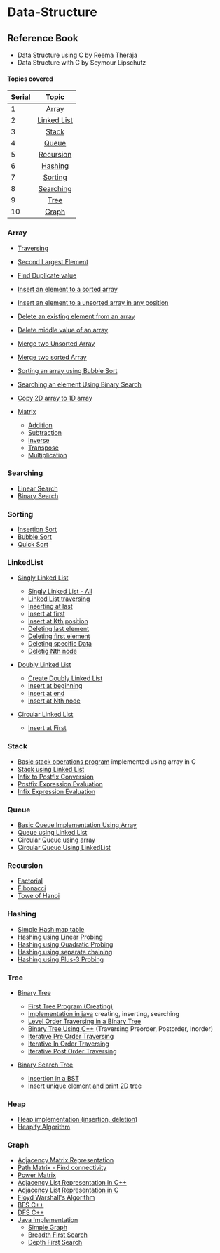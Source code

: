 # Data-Structure

## Reference Book 
- Data Structure using C by Reema Theraja
- Data Structure with C by Seymour Lipschutz

#### Topics covered

| Serial | Topic |
| :-----| :-----:|
|1| [Array](#array)|
|2| [Linked List](#linkedlist)|
|3| [Stack](#stack)|
|4| [Queue](#queue)|
|5| [Recursion](#recursion)|
|6| [Hashing](#hashing)|
|7| [Sorting](#sorting)|
|8| [Searching](#searching)|
|9| [Tree](#tree)|
|10| [Graph](#graph)|


### Array

- [Traversing](https://github.com/Zannatul-Naim/Data-Structure/blob/main/Array/traversing.c)
- [Second Largest Element](https://github.com/Zannatul-Naim/Data-Structure/blob/main/Array/second_largest.c)
- [Find Duplicate value](https://github.com/Zannatul-Naim/Data-Structure/blob/main/Array/duplicate.c)
- [Insert an element to a sorted array](https://github.com/Zannatul-Naim/Data-Structure/blob/main/Array/insert_1.c)
- [Insert an element to a unsorted array in any position](https://github.com/Zannatul-Naim/Data-Structure/blob/main/Array/insert_2.c)
- [Delete an existing element from an array](https://github.com/Zannatul-Naim/Data-Structure/blob/main/Array/delete.c)
- [Delete middle value of an array](https://github.com/Zannatul-Naim/Data-Structure/blob/main/Array/delete_mid.c)
- [Merge two Unsorted Array](https://github.com/Zannatul-Naim/Data-Structure/blob/main/Array/merge_1.c)
- [Merge two sorted Array](https://github.com/Zannatul-Naim/Data-Structure/blob/main/Array/merge_2.c)
- [Sorting an array using Bubble Sort](https://github.com/Zannatul-Naim/Data-Structure/blob/main/Array/bubble_sort.c)
- [Searching an element Using Binary Search](https://github.com/Zannatul-Naim/Data-Structure/blob/main/Array/binary_search.c)
- [Copy 2D array to 1D array](https://github.com/Zannatul-Naim/Data-Structure/blob/main/Array/2D_to_1D.c)

- [Matrix](https://github.com/Zannatul-Naim/Data-Structure/tree/main/Array/Matrix)
  - [Addition](https://github.com/Zannatul-Naim/Data-Structure/blob/main/Array/Matrix/addition.c)
  - [Subtraction](https://github.com/Zannatul-Naim/Data-Structure/blob/main/Array/Matrix/subtraction.c)
  - [Inverse](https://github.com/Zannatul-Naim/Data-Structure/blob/main/Array/Matrix/inverse.c)
  - [Transpose](https://github.com/Zannatul-Naim/Data-Structure/blob/main/Array/Matrix/transpose.c)
  - [Multiplication](https://github.com/Zannatul-Naim/Data-Structure/blob/main/Array/Matrix/multiplication.c)
  
  
### Searching
  - [Linear Search](https://github.com/Zannatul-Naim/Data-Structure/blob/main/Searching/linear_search.c)
  - [Binary Search](https://github.com/Zannatul-Naim/Data-Structure/blob/main/Searching/binary_search.c)
  
  
### Sorting
  - [Insertion Sort](https://github.com/Zannatul-Naim/Data-Structure/blob/main/Sorting/insertion_sort.c)
  - [Bubble Sort](https://github.com/Zannatul-Naim/Data-Structure/blob/main/Sorting/bubble_sort.c)
  - [Quick Sort](https://github.com/Zannatul-Naim/Data-Structure/blob/main/Sorting/quick_sort.cpp)

### LinkedList

- [Singly Linked List](https://github.com/Zannatul-Naim/Data-Structure/tree/main/Linked%20List/Singly_Linked_List)
  - [Singly Linked List - All](https://github.com/Zannatul-Naim/Data-Structure/blob/main/Linked%20List/Singly_Linked_List/singly_linked_list.cpp)
  - [Linked List traversing](https://github.com/Zannatul-Naim/Data-Structure/blob/main/Linked%20List/traversing.c)
  - [Inserting at last](https://github.com/Zannatul-Naim/Data-Structure/blob/main/Linked%20List/append.c)
  - [Insert at first](https://github.com/Zannatul-Naim/Data-Structure/blob/main/Linked%20List/insertFirst.c)
  - [Insert at Kth position](https://github.com/Zannatul-Naim/Data-Structure/blob/main/Linked%20List/insert_kth_position.c)
  - [Deleting last element](https://github.com/Zannatul-Naim/Data-Structure/blob/main/Linked%20List/deleteLast.c)
  - [Deleting first element](https://github.com/Zannatul-Naim/Data-Structure/blob/main/Linked%20List/deleteFirst.c)
  - [Deleting specific Data](https://github.com/Zannatul-Naim/Data-Structure/blob/main/Linked%20List/Singly_Linked_List/delete_a_data.c)
  - [Deletig Nth node](https://github.com/Zannatul-Naim/Data-Structure/blob/main/Linked%20List/Singly_Linked_List/delete_nth_node.c)


- [Doubly Linked List](https://github.com/Zannatul-Naim/Data-Structure/tree/main/Linked%20List/Doubly_Linked_List)
  - [Create Doubly Linked List](https://github.com/Zannatul-Naim/Data-Structure/blob/main/Linked%20List/Doubly_Linked_List/create_doubly_list.c)
  - [Insert at beginning](https://github.com/Zannatul-Naim/Data-Structure/blob/main/Linked%20List/Doubly_Linked_List/insertFirst.c)
  - [Insert at end](https://github.com/Zannatul-Naim/Data-Structure/blob/main/Linked%20List/Doubly_Linked_List/insertLast.c)
  - [Insert at Nth node](https://github.com/Zannatul-Naim/Data-Structure/blob/main/Linked%20List/Doubly_Linked_List/insert_at_nth_position.c)

- [Circular Linked List](https://github.com/Zannatul-Naim/Data-Structure/tree/main/Linked%20List/Circular_Linked_List)
  - [Insert at First](https://github.com/Zannatul-Naim/Data-Structure/blob/main/Linked%20List/Circular_Linked_List/insertBeg.c)

### Stack
- [Basic stack operations program](https://github.com/Zannatul-Naim/Data-Structure/blob/main/Stack/stack.c) implemented using array in C
- [Stack using Linked List](https://github.com/Zannatul-Naim/Data-Structure/blob/main/Stack/linked_list_stack.c)
- [Infix to Postfix Conversion](https://github.com/Zannatul-Naim/Data-Structure/blob/main/Stack/infixToPostFix.cpp)
- [Postfix Expression Evaluation](https://github.com/Zannatul-Naim/Data-Structure/blob/main/Stack/postFixEvaluation.cpp)
- [Infix Expression Evaluation](https://github.com/Zannatul-Naim/Data-Structure/blob/main/Stack/infixEvaluation.cpp)


### Queue
  - [Basic Queue Implementation Using Array](https://github.com/Zannatul-Naim/Data-Structure/blob/main/Queue/array_queue.c)
  - [Queue using Linked List](https://github.com/Zannatul-Naim/Data-Structure/blob/main/Queue/linked_list_queue.c)
  - [Circular Queue using array](https://github.com/Zannatul-Naim/Data-Structure/blob/main/Queue/circular_array_queue.c)
  - [Circular Queue Using LinkedList](https://github.com/Zannatul-Naim/Data-Structure/blob/main/Queue/circular_linked_queue.c)


### Recursion
  - [Factorial](https://github.com/Zannatul-Naim/Data-Structure/blob/main/Recursion/factorial.c)
  - [Fibonacci](https://github.com/Zannatul-Naim/Data-Structure/blob/main/Recursion/fibonacci.c)
  - [Towe of Hanoi](https://github.com/Zannatul-Naim/Data-Structure/blob/main/Recursion/tower_of_hanoi.c)

### Hashing
  - [Simple Hash map table](https://github.com/Zannatul-Naim/Data-Structure/blob/main/Hashing/hash_map_table.c)
  - [Hashing using Linear Probing](https://github.com/Zannatul-Naim/Data-Structure/blob/main/Hashing/linear_probing.c)
  - [Hashing using Quadratic Probing](https://github.com/Zannatul-Naim/Data-Structure/blob/main/Hashing/quadratic_probing.c)
  - [Hashing using separate chaining](https://github.com/Zannatul-Naim/Data-Structure/blob/main/Hashing/separate_chaining.c)
  - [Hashing using Plus-3 Probing](https://github.com/Zannatul-Naim/Data-Structure/blob/main/Hashing/plus_3_probing.c)

### Tree
  - [Binary Tree](https://github.com/Zannatul-Naim/Data-Structure/tree/main/Tree/Binary_Tree)
    - [First Tree Program (Creating)](https://github.com/Zannatul-Naim/Data-Structure/blob/main/Tree/Binary_Tree/implementation.c)
    - [Implementation in java](https://github.com/Zannatul-Naim/Data-Structure/blob/main/Tree/Binary_Tree/BinaryTree.java) creating, inserting, searching
    - [Level Order Traversing in a Binary Tree](https://github.com/Zannatul-Naim/Data-Structure/blob/main/Tree/Binary_Tree/bTree_level_order_traversing.cpp)
    - [Binary Tree Using C++](https://github.com/Zannatul-Naim/Data-Structure/blob/main/Tree/Binary_Tree/binaryTree.cpp) (Traversing Preorder, Postorder, Inorder)
    - [Iterative Pre Order Traversing](https://github.com/Zannatul-Naim/Data-Structure/blob/main/Tree/Binary_Tree/iterative_preOrder.cpp)
    - [Iterative In Order Traversing](https://github.com/Zannatul-Naim/Data-Structure/blob/main/Tree/Binary_Tree/iterative_inorder.cpp)
    - [Iterative Post Order Traversing](https://github.com/Zannatul-Naim/Data-Structure/blob/main/Tree/Binary_Tree/iterative_postorder.cpp)
    
  - [Binary Search Tree](https://github.com/Zannatul-Naim/Data-Structure/tree/main/Tree/BinarySearchTree)
    - [Insertion in a BST](https://github.com/Zannatul-Naim/Data-Structure/blob/main/Tree/BinarySearchTree/bst_inserting.cpp)
    - [Insert unique element and print 2D tree](https://github.com/Zannatul-Naim/Data-Structure/blob/main/Tree/BinarySearchTree/bst_print2D_unique_element.cpp)

### Heap
  - [Heap implementation (insertion, deletion)](https://github.com/Zannatul-Naim/Data-Structure/blob/main/Heap/insertion_deletion.cpp)
  - [Heapify Algorithm](https://github.com/Zannatul-Naim/Data-Structure/blob/main/Heap/insertion_deletion.cpp)
  
### Graph
  - [Adjacency Matrix Representation](https://github.com/Zannatul-Naim/Data-Structure/blob/main/Graph/adjacency_matrix.cpp)
  - [Path Matrix - Find connectivity](https://github.com/Zannatul-Naim/Data-Structure/blob/main/Graph/path_matrix.cpp)
  - [Power Matrix](https://github.com/Zannatul-Naim/Data-Structure/blob/main/Graph/power_matrix.cpp)
  - [Adjacency List Representation in C++](https://github.com/Zannatul-Naim/Data-Structure/blob/main/Graph/adjacency_list.cpp)
  - [Adjacency List Representation in C](https://github.com/Zannatul-Naim/Data-Structure/blob/main/Graph/adjacency_list.c)
  - [Floyd Warshall's Algorithm](https://github.com/Zannatul-Naim/Data-Structure/blob/main/Graph/Floyd_Warshall.cpp)
  - [BFS C++](https://github.com/Zannatul-Naim/Data-Structure/blob/main/Graph/bfs.cpp)
  - [DFS C++](https://github.com/Zannatul-Naim/Data-Structure/blob/main/Graph/dfs.cpp)
  - [Java Implementation](https://github.com/Zannatul-Naim/Data-Structure/tree/main/Graph/Java-Implementation)
      - [Simple Graph](https://github.com/Zannatul-Naim/Data-Structure/blob/main/Graph/Java-Implementation/Graph.java)
      - [Breadth First Search](https://github.com/Zannatul-Naim/Data-Structure/blob/main/Graph/Java-Implementation/BFS)
      - [Depth First Search](https://github.com/Zannatul-Naim/Data-Structure/blob/main/Graph/Java-Implementation/DFS.java)

